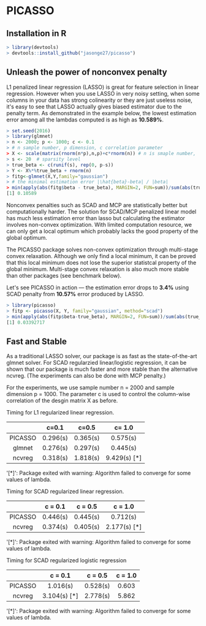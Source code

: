 # PICASSO
## Installation in R

```R
> library(devtools)
> devtools::install_github("jasonge27/picasso")
```



## Unleash the power of nonconvex penalty

L1 penalized linear regression (LASSO) is great for feature selection in linear regression. However when you use LASSO in very noisy setting, when some columns in your data has strong colinearity or they are just useless noise, it's easy to see that LASSO actually gives biased estimator due to the penalty term. As demonstrated in the example below, the lowest estimation error among all the lambdas computed is as high as **10.589%**.

```R
> set.seed(2016)
> library(glmnet)
> n <- 2000; p <- 1000; c <- 0.1
> # n sample number, p dimension, c correlation parameter
> X <- scale(matrix(rnorm(n*p),n,p)+c*rnorm(n)) # n is smaple number, 
> s <- 20  # sparsity level
> true_beta <- c(runif(s), rep(0, p-s))
> Y <- X%*%true_beta + rnorm(n)
> fitg<-glmnet(X,Y,family="gaussian")
> # the minimal estimation error |\hat{beta}-beta| / |beta|
> min(apply(abs(fitg$beta - true_beta), MARGIN=2, FUN=sum))/sum(abs(true_beta))
[1] 0.10589
```



Nonconvex penalties such as SCAD and MCP are statistically better but computationally harder. The solution for SCAD/MCP penalized linear model has much less estimation error than lasso but calculating the estimator involves non-convex optimization. With limited computation resource, we can only get a local optimum which probably lacks the good property of the global optimum. 

The PICASSO package solves non-convex optimization through multi-stage convex relaxation. Although we only find a local minimum, it can be proved that this local minimum does not lose the superior statistcal property of the global minimum. Multi-stage convex relaxation is also much more stable than other packages (see benchmark below). 

Let's see PICASSO in action — the estimation error drops to **3.4%** using SCAD penalty from **10.57%** error produced by LASSO.

```R
> library(picasso)
> fitp <- picasso(X, Y, family="gaussian", method="scad")
> min(apply(abs(fitp$beta-true_beta), MARGIN=2, FUN=sum))/sum(abs(true_beta))
[1] 0.03392717
```



## Fast and Stable

As a traditional LASSO solver, our package is as fast as the state-of-the-art glmnet solver. For SCAD regularzied linear/logistic regression, it can be shown that our package is much faster and more stable than the alternative ncvreg. (The experiments can also be done with MCP penalty.)

For the experiments, we use sample number n = 2000 and sample dimension p = 1000. The parameter c is used to control the column-wise correlation of the desgin matrix X as before.

Timing for L1 regularized linear regression.

|         |  c=0.1   |  c=0.5   |    c= 1.0    |
| :-----: | :------: | :------: | :----------: |
| PICASSO | 0.296(s) | 0.365(s) |   0.575(s)   |
| glmnet  | 0.276(s) | 0.297(s) |   0.445(s)   |
| ncvreg  | 0.318(s) | 1.818(s) | 9.429(s) [*] |

'[*]': Package exited with warning: Algorithm failed to converge for some values of lambda.

Timing for SCAD regularized linear regression.

|         | c = 0.1  | c = 0.5  |   c = 1.0    |
| :-----: | :------: | :------: | :----------: |
| PICASSO | 0.446(s) | 0.445(s) |   0.712(s)   |
| ncvreg  | 0.374(s) | 0.405(s) | 2.177(s) [*] |

'[*]': Package exited with warning: Algorithm failed to converge for some values of lambda.

Timing for SCAD regularized logistic regression

|         |   c = 0.1    | c = 0.5  | c = 1.0 |
| :-----: | :----------: | :------: | :-----: |
| PICASSO |   1.016(s)   | 0.528(s) |  0.603  |
| ncvreg  | 3.104(s) [*] | 2.778(s) |  5.862  |

'[*]': Package exited with warning: Algorithm failed to converge for some values of lambda.

